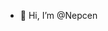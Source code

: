 - 👋 Hi, I’m @Nepcen

<!---
Nepcen/Nepcen is a ✨ special ✨ repository because its `README.md` (this file) appears on your GitHub profile.
You can click the Preview link to take a look at your changes.
--->
